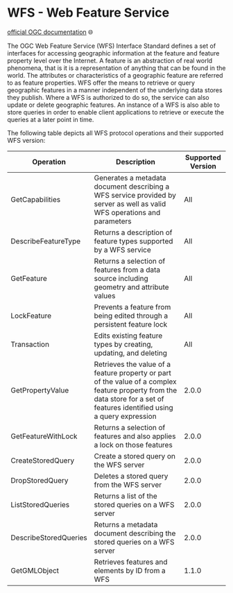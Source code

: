# WFS - Web Feature Service
[official OGC documentation](http://opengeospatial.github.io/e-learning/wmts/text/operations.html) :globe_with_meridians:

The OGC Web Feature Service (WFS) Interface Standard defines a set of interfaces for accessing geographic information at the feature and feature property level over the Internet. A feature is an abstraction of real world phenomena, that is it is a representation of anything that can be found in the world. The attributes or characteristics of a geographic feature are referred to as feature properties. WFS offer the means to retrieve or query geographic features in a manner independent of the underlying data stores they publish. Where a WFS is authorized to do so, the service can also update or delete geographic features. An instance of a WFS is also able to store queries in order to enable client applications to retrieve or execute the queries at a later point in time.

The following table depicts all WFS protocol operations and their supported WFS version:

| Operation | Description| Supported Version |
|-|-|-|
| GetCapabilities | Generates a metadata document describing a WFS service provided by server as well as valid WFS operations and parameters | All |
| DescribeFeatureType | Returns a description of feature types supported by a WFS service | All |
| GetFeature | Returns a selection of features from a data source including geometry and attribute values | All |
| LockFeature | Prevents a feature from being edited through a persistent feature lock | All |
| Transaction | Edits existing feature types by creating, updating, and deleting | All |
| GetPropertyValue | Retrieves the value of a feature property or part of the value of a complex feature property from the data store for a set of features identified using a query expression | 2.0.0 |
| GetFeatureWithLock | Returns a selection of features and also applies a lock on those features | 2.0.0 |
| CreateStoredQuery | Create a stored query on the WFS server | 2.0.0 |
| DropStoredQuery | Deletes a stored query from the WFS server | 2.0.0 |
| ListStoredQueries | Returns a list of the stored queries on a WFS server | 2.0.0 |
| DescribeStoredQueries | Returns a metadata document describing the stored queries on a WFS server | 2.0.0 |
| GetGMLObject | Retrieves features and elements by ID from a WFS | 1.1.0 |
